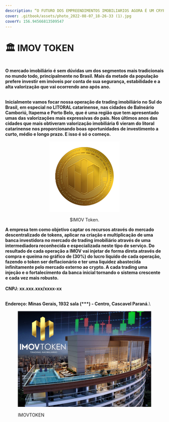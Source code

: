 ```yaml
---
description: “O FUTURO DOS EMPREENDIMENTOS IMOBILIARIOS AGORA É UM CRYPTO ATIVO.”
cover: .gitbook/assets/photo_2022-08-07_18-26-33 (1).jpg
coverY: 156.94566813509547
---
```


# 🏛 IMOV TOKEN

\
**O mercado imobiliário  é sem dúvidas um dos segmentos mais tradicionais no mundo todo, principalmente no Brasil. Mais da metade da população prefere investir em imóveis por conta de sua segurança, estabilidade e a alta valorização que vai ocorrendo ano após ano.**

\
**Inicialmente vamos focar nossa operação de trading imobiliário no Sul do Brasil, em especial no LITORAL catarinense, nas cidades de Balneário Camboriú, Itapema e Porto Belo, que é uma região que tem apresentado umas das valorizações mais expressivas do país. Nos últimos anos das cidades que mais obtiveram valorização imobiliária 6 vieram do litoral catarinense nos proporcionando boas oportunidades de investimento a curto, médio e longo prazo. E isso é só o começo.**

<div align="center">

<figure><img src=".gitbook/assets/image (9) (1).png" alt=""><figcaption><p>$IMOV Token.</p></figcaption></figure>

</div>

**A empresa tem como objetivo captar os recursos através do mercado descentralizado de tokens, aplicar na criação e multiplicação de uma banca investidora no mercado de trading imobiliário através de uma intermediadora reconhecida e especializada neste tipo de serviço. Do resultado de cada operação a IMOV vai injetar de forma direta através de compra e queima no gráfico de (30%) do lucro liquido de cada operação, fazendo o token ser deflacionário e ter uma liquidez abastecida infinitamente pelo mercado externo ao crypto. A cada trading uma injeção e o fortalecimento da banca inicial tornando o sistema crescente e cada vez mais robusto.**\
\
**CNPJ: xx.xxx.xxx/xxxx-xx**

\
**Endereço: Minas Gerais, 1932 sala (\*\*\*) - Centro, Cascavel Paraná.**\


<figure><img src=".gitbook/assets/image (10) (1) (1).png" alt=""><figcaption><p>IMOVTOKEN</p></figcaption></figure>
